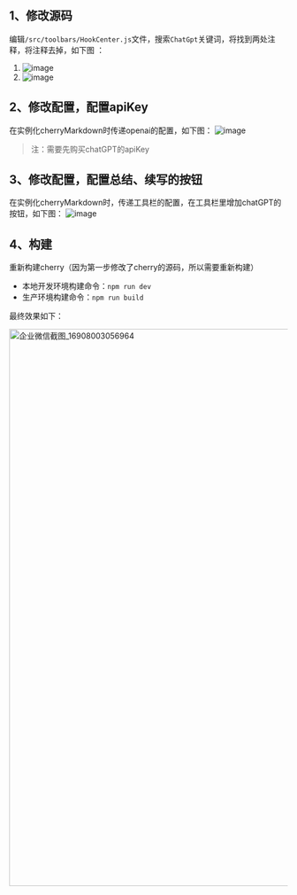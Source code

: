 ## 1、修改源码
编辑`/src/toolbars/HookCenter.js`文件，搜索`ChatGpt`关键词，将找到两处注释，将注释去掉，如下图 ：
1. ![image](https://github.com/Tencent/cherry-markdown/assets/998441/807eb49e-5cec-4cf1-8a69-3e41d10c462e)
2. ![image](https://github.com/Tencent/cherry-markdown/assets/998441/7e166ede-4faf-4699-aac8-993e1e85b2e3)

## 2、修改配置，配置apiKey
在实例化cherryMarkdown时传递openai的配置，如下图：
![image](https://github.com/Tencent/cherry-markdown/assets/998441/61d59c7e-b69d-4050-bdf9-ab2bfda4cb3f)

> 注：需要先购买chatGPT的apiKey

## 3、修改配置，配置总结、续写的按钮
在实例化cherryMarkdown时，传递工具栏的配置，在工具栏里增加chatGPT的按钮，如下图：
![image](https://github.com/Tencent/cherry-markdown/assets/998441/af84232d-113c-4560-8ab1-6f09810f15de)

## 4、构建
重新构建cherry（因为第一步修改了cherry的源码，所以需要重新构建）

- 本地开发环境构建命令：`npm run dev`
- 生产环境构建命令：`npm run build`

最终效果如下：

<img width="1006" alt="企业微信截图_16908003056964" src="https://github.com/Tencent/cherry-markdown/assets/998441/02f51164-3d5f-4423-8d0c-a23f7b421f69">
